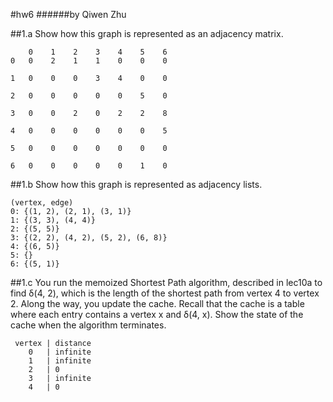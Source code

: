#hw6
######by Qiwen Zhu

##1.a
Show how this graph is represented as an adjacency matrix.
````
    0    1    2    3    4    5    6
0   0    2    1    1    0    0    0

1   0    0    0    3    4    0    0

2   0    0    0    0    0    5    0

3   0    0    2    0    2    2    8

4   0    0    0    0    0    0    5

5   0    0    0    0    0    0    0

6   0    0    0    0    0    1    0
````

##1.b
Show how this graph is represented as adjacency lists.
````aidl
(vertex, edge)
0: {(1, 2), (2, 1), (3, 1)}
1: {(3, 3), (4, 4)}
2: {(5, 5)}
3: {(2, 2), (4, 2), (5, 2), (6, 8)}
4: {(6, 5)}
5: {}
6: {(5, 1)}
````

##1.c
You run the memoized Shortest Path algorithm, described in lec10a to find δ(4, 2), which is the length of the shortest path from vertex 4 to vertex 2. Along the way, you update the cache. Recall that the cache is a table where each entry contains a vertex x and δ(4, x). Show the state of the cache when the algorithm terminates.
````
 vertex | distance
    0   | infinite
    1   | infinite
    2   | 0
    3   | infinite  
    4   | 0   
````